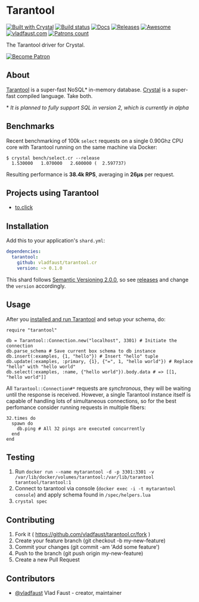 # Tarantool

[![Built with Crystal](https://img.shields.io/badge/built%20with-crystal-000000.svg?style=flat-square)](https://crystal-lang.org/)
[![Build status](https://img.shields.io/travis/vladfaust/tarantool.cr/master.svg?style=flat-square)](https://travis-ci.org/vladfaust/tarantool.cr)
[![Docs](https://img.shields.io/badge/docs-available-brightgreen.svg?style=flat-square)](https://vladfaust.com/tarantool.cr)
[![Releases](https://img.shields.io/github/release/vladfaust/tarantool.cr.svg?style=flat-square)](https://github.com/vladfaust/tarantool.cr/releases)
[![Awesome](https://awesome.re/badge-flat2.svg)](https://github.com/veelenga/awesome-crystal)
[![vladfaust.com](https://img.shields.io/badge/style-.com-lightgrey.svg?longCache=true&style=flat-square&label=vladfaust&colorB=0a83d8)](https://vladfaust.com)
[![Patrons count](https://img.shields.io/badge/dynamic/json.svg?label=patrons&url=https://www.patreon.com/api/user/11296360&query=$.included[0].attributes.patron_count&style=flat-square&colorB=red&maxAge=86400)](https://www.patreon.com/vladfaust)

The Tarantool driver for Crystal.

[![Become Patron](https://vladfaust.com/img/patreon-small.svg)](https://www.patreon.com/vladfaust)

## About

[Tarantool](https://tarantool.io/) is a super-fast NoSQL* in-memory database. [Crystal](https://crystal-lang.org/) is a super-fast compiled language. Take both.

\* *It is planned to fully support SQL in version 2, which is currently in alpha*

## Benchmarks

Recent benchmarking of 100k `select` requests on a single 0.90Ghz CPU core with Tarantool running on the same machine via Docker:

```
$ crystal bench/select.cr --release
  1.530000   1.070000   2.600000 (  2.597737)
```

Resulting performance is **38.4k RPS**, averaging in **26μs** per request.

## Projects using Tarantool

* [to.click](https://to.click)

## Installation

Add this to your application's `shard.yml`:

```yaml
dependencies:
  tarantool:
    github: vladfaust/tarantool.cr
    version: ~> 0.1.0
```

This shard follows [Semantic Versioning 2.0.0](https://semver.org/), so see [releases](https://github.com/vladfaust/tarantool.cr/releases) and change the `version` accordingly.

## Usage

After you [installed and run Tarantool](https://tarantool.io/en/doc/1.9/book/getting_started/index.html) and setup your schema, do:

```crystal
require "tarantool"

db = Tarantool::Connection.new("localhost", 3301) # Initiate the connection
db.parse_schema # Save current box schema to db instance
db.insert(:examples, {1, "hello"}) # Insert "hello" tuple
db.update(:examples, :primary, {1}, {"=", 1, "hello world"}) # Replace "hello" with "hello world"
db.select(:examples, :name, {"hello world"}).body.data # => [[1, "hello world"]]
```

All `Tarantool::Connection#*` requests are *synchronous*, they will be waiting until the response is received. However, a single Tarantool instance itself is capable of handling lots of simultaneous connections, so for the best perfomance consider running requests in multiple fibers:

```crystal
32.times do
  spawn do
    db.ping # All 32 pings are executed concurrently
  end
end
```

## Testing

1. Run `docker run --name mytarantool -d -p 3301:3301 -v /var/lib/docker/volumes/tarantool:/var/lib/tarantool tarantool/tarantool:1`
2. Connect to tarantool via console (`docker exec -i -t mytarantool console`) and apply schema found in `/spec/helpers.lua`
3. `crystal spec`

## Contributing

1. Fork it ( https://github.com/vladfaust/tarantool.cr/fork )
2. Create your feature branch (git checkout -b my-new-feature)
3. Commit your changes (git commit -am 'Add some feature')
4. Push to the branch (git push origin my-new-feature)
5. Create a new Pull Request

## Contributors

- [@vladfaust](https://github.com/vladfaust) Vlad Faust - creator, maintainer
